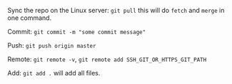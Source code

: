Sync the repo on the Linux server: `git pull` this will do `fetch` and `merge` in one command.

Commit: `git commit -m "some commit message"`

Push: `git push origin master`

Remote: `git remote -v`, `git remote add SSH_GIT_OR_HTTPS_GIT_PATH`

Add: `git add .` will add all files.
